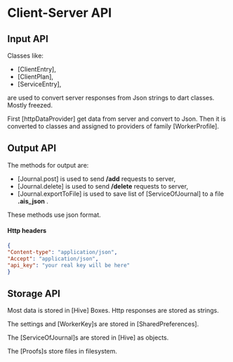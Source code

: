 # Client-Server API

## Input API

Classes like:

- [ClientEntry],
- [ClientPlan],
- [ServiceEntry],

are used to convert server responses from Json strings to dart classes.
Mostly freezed.

First [httpDataProvider] get data
from server and convert to Json. Then it is converted to classes and assigned to providers of
family [WorkerProfile].

## Output API

The methods for output are:

- [Journal.post] is used to send **/add** requests to server,
- [Journal.delete] is used to send **/delete** requests to server,
- [Journal.exportToFile] is used to save list of [ServiceOfJournal] to a file **.ais_json** .

These methods use json format.

#### Http headers

```json
{
"Content-type": "application/json",
"Accept": "application/json",
"api_key": "your real key will be here"
}
```

## Storage API

Most data is stored in [Hive] Boxes. Http responses are stored as strings.

The settings and [WorkerKey]s are stored in [SharedPreferences].

The [ServiceOfJournal]s are stored in [Hive] as objects.

The [Proofs]s store files in filesystem.